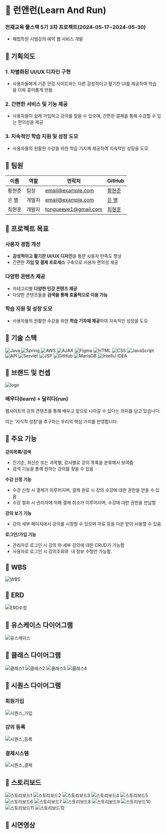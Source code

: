 # 🐰 런앤런(Learn And Run)

### 천재교육 풀스택 5기 3차 프로젝트(2024-05-17~2024-05-30)
- 해법학원 시범강의 예약 웹 서비스 개발

## 🥕 기획의도 
### 1. 차별화된 UI/UX 디자인 구현 
- 사용자들에게 기존 인강 사이트와는 다른 감성적이고 활기찬 UI를 제공하여 학습을 더욱 흥미롭게 만듦

### 2. 간편한 서비스 및 기능 제공
- 사용자들이 쉽게 가입하고 강의를 찾을 수 있으며, 간편한 결제를 통해 수강할 수 있는 편의성을 제공 

### 3. 지속적인 학습 지원 및 성장 도모
- 사용자들의 원활한 수강을 위한 학습 기자재 제공하여 지속적인 성장을 도모

## 🥕 팀원

| 이름 | 역할 | 연락처 | GitHub |
|------|------|--------|--------|
| 황현준 | 팀장 | email@example.com | [황현준](https://github.com/skd9712) |
| 은 별 | 개발자 | email@example.com | [은 별](https://github.com/Agstarr) |
| 최현훈 | 개발자 | tongueeye1@gmail.com | [최현훈](https://github.com/tongueEye) |

## 🥕 프로젝트 목표

### 사용자 경험 개선
- **감성적이고 활기찬 UI/UX 디자인**을 통한 사용자 만족도 향상
- 간편한 **가입 및 결제 프로세스** 구축으로 사용자 편의성 제공

### 다양한 콘텐츠 제공
- 카테고리별 **다양한 인강 콘텐츠 제공**
- 다양한 콘텐츠들을 **검색을 통해 효율적으로 이용 가능**

### 학습 지원 및 성장 도모
- 사용자들의 원활한 수강을 위한 **학습 기자재 제공**하여 지속적인 성장을 도모
                  

## 🥕 기술 스택

![Java](https://img.shields.io/badge/Java-ED8B00?style=for-the-badge&logo=java&logoColor=white)
![Spring](https://img.shields.io/badge/Spring-6DB33F?style=for-the-badge&logo=spring&logoColor=white)
![AWS](https://img.shields.io/badge/AWS-232F3E?style=for-the-badge&logo=amazon-aws&logoColor=white)
![AJAX](https://img.shields.io/badge/AJAX-5A29E4?style=for-the-badge&logo=ajax&logoColor=white)
![Figma](https://img.shields.io/badge/Figma-F24E1E?style=for-the-badge&logo=figma&logoColor=white)
![HTML](https://img.shields.io/badge/HTML-E34F26?style=for-the-badge&logo=html5&logoColor=white)
![CSS](https://img.shields.io/badge/CSS-1572B6?style=for-the-badge&logo=css3&logoColor=white)
![JavaScript](https://img.shields.io/badge/JavaScript-F7DF1E?style=for-the-badge&logo=javascript&logoColor=black)
![API](https://img.shields.io/badge/API-0052CC?style=for-the-badge&logo=api&logoColor=white)
![Servlet](https://img.shields.io/badge/Servlet-009639?style=for-the-badge&logo=java&logoColor=white)
![JSP](https://img.shields.io/badge/JSP-8A2BE2?style=for-the-badge&logo=java&logoColor=white)
![GitHub](https://img.shields.io/badge/GitHub-181717?style=for-the-badge&logo=github&logoColor=white)
![MariaDB](https://img.shields.io/badge/MariaDB-003545?style=for-the-badge&logo=mariadb&logoColor=white)
![IntelliJ IDEA](https://img.shields.io/badge/IntelliJ_IDEA-000000?style=for-the-badge&logo=intellij-idea&logoColor=white)

## 🥕 브랜드 및 컨셉
![logo](https://github.com/skd9712/LearnAndRun/assets/59557044/a72bcceb-46b5-4811-8afd-2e61b8d14f90)


### 배우다(learn) + 달리다(run)

웹사이트의 강의 콘텐츠를 통해 배우고 앞으로 나아갈 수 있다는 의미를 담고 있습니다. 

이는 '지식적 성장'을 추구하는 우리의 핵심 가치를 반영합니다.
         
## 🥕 주요 기능

**강의목록/검색**
- 인기순, 최신순 또는 과목별, 강사별로 강의 목록을 분류해서 보여줌
- 검색 기능을 통해 원하는 강의를 찾을 수 있음
  
**수강 신청 기능**
- 수강 신청 시 결제가 이루어지며, 결제 완료 시 강의 수강에 대한 권한을 얻을 수 있음
- 수강 철회 시 관리자에 의해 결제 취소가 이루어지며, 수강에 대한 권한을 반납함

**강의 보기 기능**
- 강의 세부 페이지에서 강의를 시청할 수 있으며 자료 등을 다운 받아 사용할 수 있음
  
**로그인/가입 기능**
- 관리자로 로그인 시 강의 와 세부 강의에 대한 CRUD가 가능함
- 사용자로 로그인 시 강의조회와  내 정보 수정만 가능함.

## 🥕 WBS
![WBS](https://github.com/skd9712/LearnAndRun/assets/59557044/fe1f8360-7fb5-4818-a559-2487ae74517d)

## 🥕 ERD
![ERD수정](https://github.com/skd9712/LearnAndRun/assets/59557044/8e46c97a-9e6a-48fb-85b6-69c6b8245aa1)

## 🥕 유스케이스 다이어그램
![유스케이스](https://github.com/skd9712/LearnAndRun/assets/59557044/ca236b8e-64ae-4cb0-943b-5664f1345cbe)

## 🥕 클래스 다이어그램
![클래스1](https://github.com/skd9712/LearnAndRun/assets/59557044/2b8a2196-f4cd-4bfe-a106-4b047ba34950)
![클래스2](https://github.com/skd9712/LearnAndRun/assets/59557044/9088437b-8b5c-4edd-a403-ee163388dec1)
![클래스3](https://github.com/skd9712/LearnAndRun/assets/59557044/0d6aa81d-2c1c-4da1-b01a-60ce84cd2c73)
![클래스4](https://github.com/skd9712/LearnAndRun/assets/59557044/13003f4a-e90b-4344-b12f-824f444cdb06)

## 🥕 시퀀스 다이어그램

### 회원가입
![시퀀스_가입](https://github.com/skd9712/LearnAndRun/assets/59557044/051ce661-7587-4cf8-a88b-97e8e18a5874)

### 강의 등록
![시퀀스_등록](https://github.com/skd9712/LearnAndRun/assets/59557044/2847b97a-5e4e-4808-9c7e-53065358cea1)

### 결제시스템
![시퀀스_결제](https://github.com/skd9712/LearnAndRun/assets/59557044/972cce0c-d3e8-4e49-a0a0-c75c27696920)

## 🥕 스토리보드
![스토리보드1](https://github.com/skd9712/LearnAndRun/assets/59557044/c0302904-f1fe-4978-acca-bb927412308a)
![스토리보드2](https://github.com/skd9712/LearnAndRun/assets/59557044/807784ed-1a32-4010-82b5-4f81f09c223e)
![스토리보드3](https://github.com/skd9712/LearnAndRun/assets/59557044/8388c027-3765-4b41-9f22-b07e8c62a644)
![스토리보드4](https://github.com/skd9712/LearnAndRun/assets/59557044/b3a344b9-eda7-423f-89ff-c4e094c96ad8)
![스토리보드5](https://github.com/skd9712/LearnAndRun/assets/59557044/0f3168f7-2dee-4e1f-a68b-4568f7ab748f)
![스토리보드6](https://github.com/skd9712/LearnAndRun/assets/59557044/4ab037e4-5c01-4736-8fa7-03dd4b21da99)
![스토리보드7](https://github.com/skd9712/LearnAndRun/assets/59557044/623edd61-9bf0-43d7-907c-030f61ea6857)
![스토리보드8](https://github.com/skd9712/LearnAndRun/assets/59557044/bc7c358a-2ed9-4999-8c32-7540aaa81e73)
![스토리보드9](https://github.com/skd9712/LearnAndRun/assets/59557044/a4ce3c04-2406-45bf-8930-dda268c53aeb)
![스토리보드10](https://github.com/skd9712/LearnAndRun/assets/59557044/577f97e3-aba4-430b-ae43-ae0976c00e8b)
![스토리보드11](https://github.com/skd9712/LearnAndRun/assets/59557044/4c7c748d-5cca-4ee5-a639-1ade9694c663)
![스토리보드12](https://github.com/skd9712/LearnAndRun/assets/59557044/b9326d1e-e894-4df3-a101-a00e94822b59)

## 🥕 시연영상
